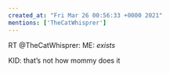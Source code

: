 ```yaml
---
created_at: "Fri Mar 26 00:56:33 +0000 2021"
mentions: ['TheCatWhisprer']
---
```


RT @TheCatWhisprer: ME: *exists*

KID: that’s not how mommy does it
